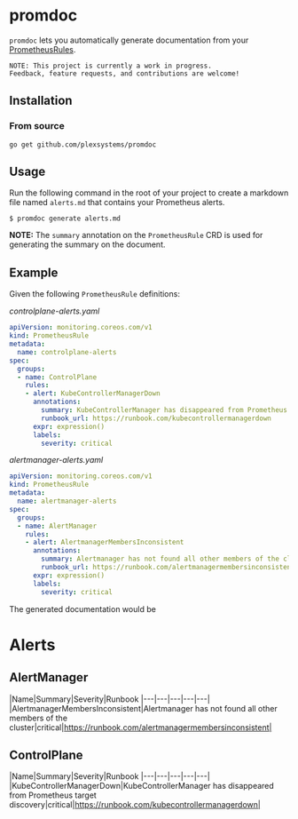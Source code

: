 # promdoc

`promdoc` lets you automatically generate documentation from your [PrometheusRules](https://github.com/coreos/prometheus-operator/blob/master/Documentation/design.md#prometheusrule).

```
NOTE: This project is currently a work in progress.
Feedback, feature requests, and contributions are welcome!
```

## Installation

### From source

`go get github.com/plexsystems/promdoc`

## Usage

Run the following command in the root of your project to create a markdown file named `alerts.md` that contains your Prometheus alerts.

```console
$ promdoc generate alerts.md
```

**NOTE:** The `summary` annotation on the `PrometheusRule` CRD is used for generating the summary on the document.

## Example

Given the following `PrometheusRule` definitions:

*controlplane-alerts.yaml*
```yaml
apiVersion: monitoring.coreos.com/v1
kind: PrometheusRule
metadata:
  name: controlplane-alerts
spec:
  groups:
  - name: ControlPlane
    rules:
    - alert: KubeControllerManagerDown
      annotations:
        summary: KubeControllerManager has disappeared from Prometheus target discovery
        runbook_url: https://runbook.com/kubecontrollermanagerdown
      expr: expression()
      labels:
        severity: critical
```

*alertmanager-alerts.yaml*
```yaml
apiVersion: monitoring.coreos.com/v1
kind: PrometheusRule
metadata:
  name: alertmanager-alerts
spec:
  groups:
  - name: AlertManager
    rules:
    - alert: AlertmanagerMembersInconsistent
      annotations:
        summary: Alertmanager has not found all other members of the cluster
        runbook_url: https://runbook.com/alertmanagermembersinconsistent
      expr: expression()
      labels:
        severity: critical
```

The generated documentation would be

# Alerts

## AlertManager

|Name|Summary|Severity|Runbook
|---|---|---|---|---|
|AlertmanagerMembersInconsistent|Alertmanager has not found all other members of the cluster|critical|https://runbook.com/alertmanagermembersinconsistent|

## ControlPlane

|Name|Summary|Severity|Runbook
|---|---|---|---|---|
|KubeControllerManagerDown|KubeControllerManager has disappeared from Prometheus target discovery|critical|https://runbook.com/kubecontrollermanagerdown|